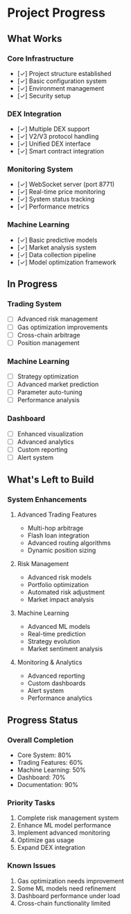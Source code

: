 # Project Progress

## What Works

### Core Infrastructure
- [✓] Project structure established
- [✓] Basic configuration system
- [✓] Environment management
- [✓] Security setup

### DEX Integration
- [✓] Multiple DEX support
- [✓] V2/V3 protocol handling
- [✓] Unified DEX interface
- [✓] Smart contract integration

### Monitoring System
- [✓] WebSocket server (port 8771)
- [✓] Real-time price monitoring
- [✓] System status tracking
- [✓] Performance metrics

### Machine Learning
- [✓] Basic predictive models
- [✓] Market analysis system
- [✓] Data collection pipeline
- [✓] Model optimization framework

## In Progress

### Trading System
- [ ] Advanced risk management
- [ ] Gas optimization improvements
- [ ] Cross-chain arbitrage
- [ ] Position management

### Machine Learning
- [ ] Strategy optimization
- [ ] Advanced market prediction
- [ ] Parameter auto-tuning
- [ ] Performance analysis

### Dashboard
- [ ] Enhanced visualization
- [ ] Advanced analytics
- [ ] Custom reporting
- [ ] Alert system

## What's Left to Build

### System Enhancements
1. Advanced Trading Features
   - Multi-hop arbitrage
   - Flash loan integration
   - Advanced routing algorithms
   - Dynamic position sizing

2. Risk Management
   - Advanced risk models
   - Portfolio optimization
   - Automated risk adjustment
   - Market impact analysis

3. Machine Learning
   - Advanced ML models
   - Real-time prediction
   - Strategy evolution
   - Market sentiment analysis

4. Monitoring & Analytics
   - Advanced reporting
   - Custom dashboards
   - Alert system
   - Performance analytics

## Progress Status

### Overall Completion
- Core System: 80%
- Trading Features: 60%
- Machine Learning: 50%
- Dashboard: 70%
- Documentation: 90%

### Priority Tasks
1. Complete risk management system
2. Enhance ML model performance
3. Implement advanced monitoring
4. Optimize gas usage
5. Expand DEX integration

### Known Issues
1. Gas optimization needs improvement
2. Some ML models need refinement
3. Dashboard performance under load
4. Cross-chain functionality limited
